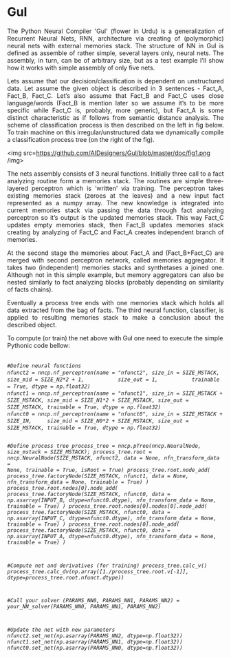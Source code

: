 # Gul
<p align="justify">The Python Neural Compiler 'Gul' (flower in Urdu) is a generalization of Recurrent Neural Nets, RNN, architecture via creating of (polymorphic) neural nets with external memories stack. The structure of NN in Gul is defined as assemble of rather simple, several layers only, neural nets. The assembly, in turn, can be of arbitrary size, but as a test example I’ll show how it works with simple assembly of only five nets.</p>
<p align="justify">Lets assume that our decision/classification is dependent on unstructured data. Let assume the given object is described in 3 sentences - Fact_A, Fact_B, Fact_C. Let’s also assume that Fact_B and Fact_C uses close language/words (Fact_B is mention later so we assume it’s to be more specific while Fact_C is, probably, more generic), but Fact_A is some distinct characteristic as if follows from semantic distance analysis. The scheme of classification process is then described on the left in fig below. To train machine on this irregular/unstructured data we dynamically compile a classification process tree (on the right of the fig).</p> 

<img src=https://github.com/AIDesigners/Gul/blob/master/doc/fig1.png /img>

<p align="justify">The nets assembly consists of 3 neural functions. Initially three call to a fact analyzing routine form a memories stack. The routines are simple three-layered perceptron which is ‘written’ via training. The perceptron takes existing memories stack (zeroes at the leaves) and a new input fact represented as a numpy array. The new knowledge is integrated into current memories stack via passing the data through fact analyzing perceptron so it’s output is the updated memories stack. This way Fact_C updates empty memories stack, then Fact_B updates memories stack creating by analyzing of Fact_C and Fact_A creates independent branch of memories.</p>
<p align="justify">At the second stage the memories about Fact_A and (Fact_B+Fact_C) are merged with second perceptron network, called memories aggregator. It takes two (independent) memories stacks and synthetases a joined one. Although not in this simple example, but memory aggregators can also be nested similarly to fact analyzing blocks (probably depending on similarity of facts chains).</p>
<p align="justify">Eventually a process tree ends with one memories stack which holds all data extracted from the bag of facts. The third neural function, classifier, is applied to resulting memories stack to make a conclusion about the described object.</p>

<p align="left">To compute (or train) the net above with Gul one need to execute the simple Pythonic code bellow:</p>
<pre><code><i>
#Define neural functions
nfunct2 = nncp.nf_perceptron(name = "nfunct2", size_in = SIZE_MSTACK,               size_mid = SIZE_N2*2 + 1,           size_out = 1,           trainable = True, dtype = np.float32)
nfunct1 = nncp.nf_perceptron(name = "nfunct1", size_in = SIZE_MSTACK + SIZE_MSTACK, size_mid = SIZE_N1*2 + SIZE_MSTACK, size_out = SIZE_MSTACK, trainable = True, dtype = np.float32)
nfunct0 = nncp.nf_perceptron(name = "nfunct0", size_in = SIZE_MSTACK + SIZE_IN,     size_mid = SIZE_N0*2 + SIZE_MSTACK, size_out = SIZE_MSTACK, trainable = True, dtype = np.float32)

#Define process tree
process_tree = nncp.pTree(nncp.NeuralNode, size_mstack = SIZE_MSTACK); 
process_tree.root = nncp.NeuralNode(SIZE_MSTACK, nfunct2, data = None, nfn_transform_data = None, trainable = True, isRoot = True)
process_tree.root.node_add( process_tree.factoryNode(SIZE_MSTACK, nfunct1, data = None, nfn_transform_data = None, trainable = True) )
process_tree.root.nodes[0].node_add( process_tree.factoryNode(SIZE_MSTACK, nfunct0, data = np.asarray(INPUT_B, dtype=nfunct0.dtype), nfn_transform_data = None, trainable = True) )
process_tree.root.nodes[0].nodes[0].node_add( process_tree.factoryNode(SIZE_MSTACK, nfunct0, data = np.asarray(INPUT_C, dtype=nfunct0.dtype), nfn_transform_data = None, trainable = True) )
process_tree.root.nodes[0].node_add( process_tree.factoryNode(SIZE_MSTACK, nfunct0, data = np.asarray(INPUT_A, dtype=nfunct0.dtype), nfn_transform_data = None, trainable = True) )

#Compute net and derivatives (for training)
process_tree.calc_v() 
process_tree.calc_dv(np.array([1./process_tree.root.v[-1]], dtype=process_tree.root.nfunct.dtype))

#Call your solver
(PARAMS_NN0, PARAMS_NN1, PARAMS_NN2) = your_NN_solver(PARAMS_NN0, PARAMS_NN1, PARAMS_NN2)

#Update the net with new parameters
nfunct2.set_net(np.asarray(PARAMS_NN2, dtype=np.float32))
nfunct1.set_net(np.asarray(PARAMS_NN1, dtype=np.float32))
nfunct0.set_net(np.asarray(PARAMS_NN0, dtype=np.float32))

</i></code></pre>



